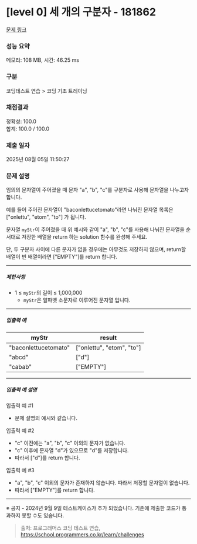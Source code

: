 # [level 0] 세 개의 구분자 - 181862 

[문제 링크](https://school.programmers.co.kr/learn/courses/30/lessons/181862) 

### 성능 요약

메모리: 108 MB, 시간: 46.25 ms

### 구분

코딩테스트 연습 > 코딩 기초 트레이닝

### 채점결과

정확성: 100.0<br/>합계: 100.0 / 100.0

### 제출 일자

2025년 08월 05일 11:50:27

### 문제 설명

<p>임의의 문자열이 주어졌을 때 문자 "a", "b", "c"를 구분자로 사용해 문자열을 나누고자 합니다.</p>

<p>예를 들어 주어진 문자열이 "baconlettucetomato"라면 나눠진 문자열 목록은 ["onlettu", "etom", "to"] 가 됩니다.</p>

<p>문자열 <code>myStr</code>이 주어졌을 때 위 예시와 같이 "a", "b", "c"를 사용해 나눠진 문자열을 순서대로 저장한 배열을 return 하는 solution 함수를 완성해 주세요.</p>

<p>단, 두 구분자 사이에 다른 문자가 없을 경우에는 아무것도 저장하지 않으며, return할 배열이 빈 배열이라면 ["EMPTY"]를 return 합니다.</p>

<hr>

<h5>제한사항</h5>

<ul>
<li>1 ≤ <code>myStr</code>의 길이 ≤ 1,000,000

<ul>
<li><code>myStr</code>은 알파벳 소문자로 이루어진 문자열 입니다.</li>
</ul></li>
</ul>

<hr>

<h5>입출력 예</h5>
<table class="table">
        <thead><tr>
<th>myStr</th>
<th>result</th>
</tr>
</thead>
        <tbody><tr>
<td>"baconlettucetomato"</td>
<td>["onlettu", "etom", "to"]</td>
</tr>
<tr>
<td>"abcd"</td>
<td>["d"]</td>
</tr>
<tr>
<td>"cabab"</td>
<td>["EMPTY"]</td>
</tr>
</tbody>
      </table>
<hr>

<h5>입출력 예 설명</h5>

<p>입출력 예 #1</p>

<ul>
<li>문제 설명의 예시와 같습니다.</li>
</ul>

<p>입출력 예 #2</p>

<ul>
<li>"c" 이전에는 "a", "b", "c" 이외의 문자가 없습니다.</li>
<li>"c" 이후에 문자열 "d"가 있으므로 "d"를 저장합니다.</li>
<li>따라서 ["d"]를 return 합니다.</li>
</ul>

<p>입출력 예 #3</p>

<ul>
<li>"a", "b", "c" 이외의 문자가 존재하지 않습니다. 따라서 저장할 문자열이 없습니다.</li>
<li>따라서 ["EMPTY"]를 return 합니다.</li>
</ul>

<hr>

<p>※ 공지 - 2024년 9월 9일 테스트케이스가 추가 되었습니다. 기존에 제출한 코드가 통과하지 못할 수도 있습니다.</p>


> 출처: 프로그래머스 코딩 테스트 연습, https://school.programmers.co.kr/learn/challenges